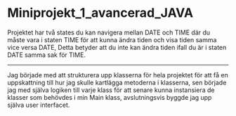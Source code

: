 # Miniprojekt_1_avancerad_JAVA
Projektet har två states du kan navigera mellan DATE och TIME där du måste vara i staten
TIME för att kunna ändra tiden och visa tiden samma vice versa DATE, 
Detta betyder att du inte kan ändra tiden ifall du är i staten DATE samma sak för TIME.

----------------------------------------
Jag började med att strukturera upp klasserna för hela projektet för att få en uppskattning till
hur jag skulle kartlägga metoderna i klasserna, sen började jag med själva logiken till varje klass
för att senare kunna instansiera de klasser som behövdes i min Main klass, avslutningsvis byggde jag upp
själva user interfacet.

